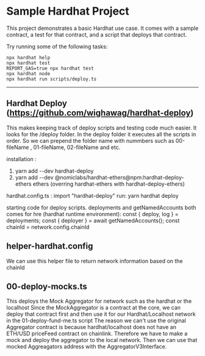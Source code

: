 # Sample Hardhat Project

This project demonstrates a basic Hardhat use case. It comes with a sample contract, a test for that contract, and a script that deploys that contract.

Try running some of the following tasks:

```shell
npx hardhat help
npx hardhat test
REPORT_GAS=true npx hardhat test
npx hardhat node
npx hardhat run scripts/deploy.ts
```

---

## Hardhat Deploy (https://github.com/wighawag/hardhat-deploy)

This makes keeping track of deploy scripts and testing code much easier.
It looks for the /deploy folder.
In the deploy folder it executes all the scripts in order. So we can prepend the folder name with nummbers such as 00-fileName , 01-fileName, 02-fileName and etc.

installation :

1. yarn add --dev hardhat-deploy
2. yarn add --dev @nomiclabs/hardhat-ethers@npm:hardhat-deploy-ethers ethers (overring hardhat-ethers with hardhat-deploy-ethers)

hardhat.config.ts : import "hardhat-deploy"
run: yarn hardhat deploy

starting code for deploy scripts. deployments and getNamedAccounts both comes for hre (hardhat runtime environment):
const { deploy, log } = deployments;
const { deployer } = await getNamedAccounts();
const chainId = network.config.chainId

## helper-hardhat.config

We can use this helper file to return network information based on the chainId

## 00-deploy-mocks.ts

This deploys the Mock Aggregator for network such as the hardhat or the localhost
Since the MockAggregator is a contract at the core, we can deploy that contract first and then use it for our Hardhat/Localhost network in the 01-deploy-fund-me.ts script
The reason we can't use the original Aggregator contract is because hardhat/localhost does not have an ETH/USD priceFeed contract on chainlink. Therefore we have to make a mock and deploy the aggregator to the local network.
Then we can use that mocked Aggreagators address with the AggregatorV3Interface.

